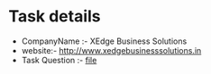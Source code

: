 # Task details
* CompanyName :- XEdge Business Solutions
* website:- http://www.xedgebusinesssolutions.in
* Task Question :- [file](/InterviewProblem.pdf)